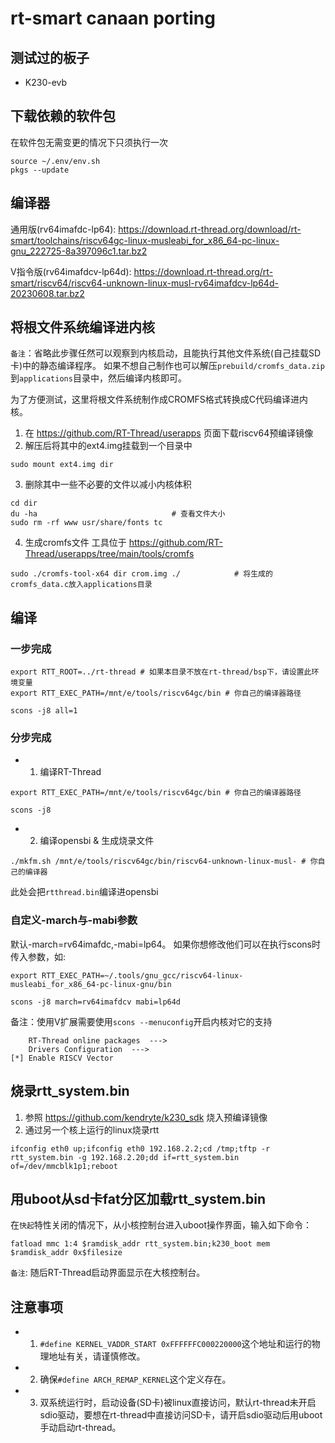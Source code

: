 # rt-smart canaan porting

## 测试过的板子

- K230-evb

## 下载依赖的软件包

在软件包无需变更的情况下只须执行一次
```
source ~/.env/env.sh
pkgs --update
```

## 编译器

通用版(rv64imafdc-lp64):
https://download.rt-thread.org/download/rt-smart/toolchains/riscv64gc-linux-musleabi_for_x86_64-pc-linux-gnu_222725-8a397096c1.tar.bz2

V指令版(rv64imafdcv-lp64d):
https://download.rt-thread.org/rt-smart/riscv64/riscv64-unknown-linux-musl-rv64imafdcv-lp64d-20230608.tar.bz2


## 将根文件系统编译进内核

`备注`：省略此步骤任然可以观察到内核启动，且能执行其他文件系统(自己挂载SD卡)中的静态编译程序。
如果不想自己制作也可以解压`prebuild/cromfs_data.zip`到`applications`目录中，然后编译内核即可。

为了方便测试，这里将根文件系统制作成CROMFS格式转换成C代码编译进内核。

1. 在 https://github.com/RT-Thread/userapps 页面下载riscv64预编译镜像
2. 解压后将其中的ext4.img挂载到一个目录中
```
sudo mount ext4.img dir
```
3. 删除其中一些不必要的文件以减小内核体积
```
cd dir
du -ha                              # 查看文件大小
sudo rm -rf www usr/share/fonts tc

```
4. 生成cromfs文件
工具位于 https://github.com/RT-Thread/userapps/tree/main/tools/cromfs
```
sudo ./cromfs-tool-x64 dir crom.img ./            # 将生成的cromfs_data.c放入applications目录
```

## 编译

### 一步完成
```
export RTT_ROOT=../rt-thread # 如果本目录不放在rt-thread/bsp下，请设置此环境变量
export RTT_EXEC_PATH=/mnt/e/tools/riscv64gc/bin # 你自己的编译器路径

scons -j8 all=1
```

### 分步完成
* 1. 编译RT-Thread
```
export RTT_EXEC_PATH=/mnt/e/tools/riscv64gc/bin # 你自己的编译器路径

scons -j8

```

* 2. 编译opensbi & 生成烧录文件
```
./mkfm.sh /mnt/e/tools/riscv64gc/bin/riscv64-unknown-linux-musl- # 你自己的编译器
```
此处会把`rtthread.bin`编译进opensbi

### 自定义-march与-mabi参数

默认-march=rv64imafdc,-mabi=lp64。
如果你想修改他们可以在执行scons时传入参数，如:
```
export RTT_EXEC_PATH=~/.tools/gnu_gcc/riscv64-linux-musleabi_for_x86_64-pc-linux-gnu/bin

scons -j8 march=rv64imafdcv mabi=lp64d
```
备注：使用V扩展需要使用`scons --menuconfig`开启内核对它的支持
```
    RT-Thread online packages  --->
    Drivers Configuration  --->
[*] Enable RISCV Vector
```

## 烧录rtt_system.bin

1. 参照 https://github.com/kendryte/k230_sdk 烧入预编译镜像
2. 通过另一个核上运行的linux烧录rtt
```
ifconfig eth0 up;ifconfig eth0 192.168.2.2;cd /tmp;tftp -r rtt_system.bin -g 192.168.2.20;dd if=rtt_system.bin of=/dev/mmcblk1p1;reboot

```

## 用uboot从sd卡fat分区加载rtt_system.bin

在`快起`特性关闭的情况下，从小核控制台进入uboot操作界面，输入如下命令：
```
fatload mmc 1:4 $ramdisk_addr rtt_system.bin;k230_boot mem $ramdisk_addr 0x$filesize

```

`备注`: 随后RT-Thread启动界面显示在大核控制台。

## 注意事项
* 1. `#define KERNEL_VADDR_START 0xFFFFFFC000220000`这个地址和运行的物理地址有关，请谨慎修改。
* 2. 确保`#define ARCH_REMAP_KERNEL`这个定义存在。
* 3. 双系统运行时，启动设备(SD卡)被linux直接访问，默认rt-thread未开启sdio驱动，要想在rt-thread中直接访问SD卡，请开启sdio驱动后用uboot手动启动rt-thread。
